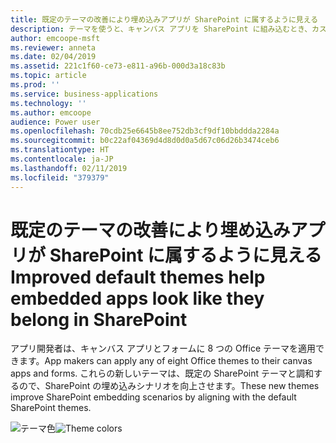 ```yaml
---
title: 既定のテーマの改善により埋め込みアプリが SharePoint に属するように見える
description: テーマを使うと、キャンバス アプリを SharePoint に組み込むとき、カスタマイズされたフォームでも Web パーツでも、外観が非常にマッチします。
author: emcoope-msft
ms.reviewer: anneta
ms.date: 02/04/2019
ms.assetid: 221c1f60-ce73-e811-a96b-000d3a18c83b
ms.topic: article
ms.prod: ''
ms.service: business-applications
ms.technology: ''
ms.author: emcoope
audience: Power user
ms.openlocfilehash: 70cdb25e6645b8ee752db3cf9df10bbddda2284a
ms.sourcegitcommit: b0c22af04369d4d8d0d0a5d67c06d26b3474ceb6
ms.translationtype: HT
ms.contentlocale: ja-JP
ms.lasthandoff: 02/11/2019
ms.locfileid: "379379"
---
```

# <a name="improved-default-themes-help-embedded-apps-look-like-they-belong-in-sharepoint"></a><span data-ttu-id="b1f06-103">既定のテーマの改善により埋め込みアプリが SharePoint に属するように見える</span><span class="sxs-lookup"><span data-stu-id="b1f06-103">Improved default themes help embedded apps look like they belong in SharePoint</span></span>




<span data-ttu-id="b1f06-104">アプリ開発者は、キャンバス アプリとフォームに 8 つの Office テーマを適用できます。</span><span class="sxs-lookup"><span data-stu-id="b1f06-104">App makers can apply any of eight Office themes to their canvas apps and forms.</span></span> <span data-ttu-id="b1f06-105">これらの新しいテーマは、既定の SharePoint テーマと調和するので、SharePoint の埋め込みシナリオを向上させます。</span><span class="sxs-lookup"><span data-stu-id="b1f06-105">These new themes improve SharePoint embedding scenarios by aligning with the default SharePoint themes.</span></span>

<span data-ttu-id="b1f06-106">![テーマ色](media/ThemeColors.jpg  "テーマ色")</span><span class="sxs-lookup"><span data-stu-id="b1f06-106">![Theme colors](media/ThemeColors.jpg  "Theme colors")</span></span>